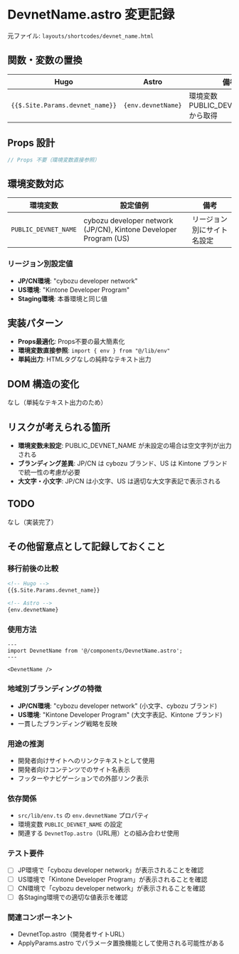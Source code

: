 # DevnetName.astro 変更記録

元ファイル: `layouts/shortcodes/devnet_name.html`

## 関数・変数の置換

| Hugo | Astro | 備考 |
|------|-------|------|
| `{{$.Site.Params.devnet_name}}` | `{env.devnetName}` | 環境変数 PUBLIC_DEVNET_NAME から取得 |

## Props 設計

```typescript
// Props 不要（環境変数直接参照）
```

## 環境変数対応

| 環境変数 | 設定値例 | 備考 |
|---------|----------|------|
| `PUBLIC_DEVNET_NAME` | cybozu developer network (JP/CN), Kintone Developer Program (US) | リージョン別にサイト名設定 |

### リージョン別設定値
- **JP/CN環境**: "cybozu developer network"
- **US環境**: "Kintone Developer Program"
- **Staging環境**: 本番環境と同じ値

## 実装パターン

- **Props最適化**: Props不要の最大簡素化
- **環境変数直接参照**: `import { env } from "@/lib/env"`
- **単純出力**: HTMLタグなしの純粋なテキスト出力

## DOM 構造の変化

なし（単純なテキスト出力のため）

## リスクが考えられる箇所

- **環境変数未設定**: PUBLIC_DEVNET_NAME が未設定の場合は空文字列が出力される
- **ブランディング差異**: JP/CN は cybozu ブランド、US は Kintone ブランドで統一性の考慮が必要
- **大文字・小文字**: JP/CN は小文字、US は適切な大文字表記で表示される

## TODO

なし（実装完了）

## その他留意点として記録しておくこと

### 移行前後の比較
```html
<!-- Hugo -->
{{$.Site.Params.devnet_name}}

<!-- Astro -->
{env.devnetName}
```

### 使用方法
```astro
---
import DevnetName from '@/components/DevnetName.astro';
---

<DevnetName />
```

### 地域別ブランディングの特徴
- **JP/CN環境**: "cybozu developer network" (小文字、cybozu ブランド)
- **US環境**: "Kintone Developer Program" (大文字表記、Kintone ブランド)
- 一貫したブランディング戦略を反映

### 用途の推測
- 開発者向けサイトへのリンクテキストとして使用
- 開発者向けコンテンツでのサイト名表示
- フッターやナビゲーションでの外部リンク表示

### 依存関係
- `src/lib/env.ts` の `env.devnetName` プロパティ
- 環境変数 `PUBLIC_DEVNET_NAME` の設定
- 関連する `DevnetTop.astro`（URL用）との組み合わせ使用

### テスト要件
- [ ] JP環境で「cybozu developer network」が表示されることを確認
- [ ] US環境で「Kintone Developer Program」が表示されることを確認
- [ ] CN環境で「cybozu developer network」が表示されることを確認
- [ ] 各Staging環境での適切な値表示を確認

### 関連コンポーネント
- DevnetTop.astro（開発者サイトURL）
- ApplyParams.astro でパラメータ置換機能として使用される可能性がある